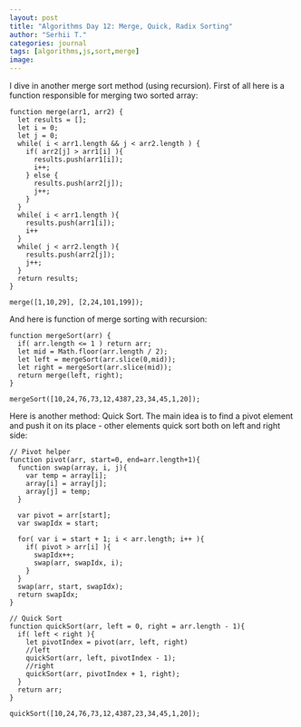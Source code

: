 ```yaml
---
layout: post
title: "Algorithms Day 12: Merge, Quick, Radix Sorting"
author: "Serhii T."
categories: journal
tags: [algorithms,js,sort,merge]
image: 
---
```


I dive in another merge sort method (using recursion).
First of all here is a function responsible for merging two sorted array:
```
function merge(arr1, arr2) {
  let results = [];
  let i = 0;
  let j = 0;
  while( i < arr1.length && j < arr2.length ) {
    if( arr2[j] > arr1[i] ){
      results.push(arr1[i]);
      i++;
    } else {
      results.push(arr2[j]);
      j++;  
    }
  } 
  while( i < arr1.length ){
    results.push(arr1[i]);
    i++
  }
  while( j < arr2.length ){
    results.push(arr2[j]);
    j++;
  }
  return results;
}

merge([1,10,29], [2,24,101,199]);
```

And here is function of merge sorting with recursion:
```
function mergeSort(arr) {
  if( arr.length <= 1 ) return arr;
  let mid = Math.floor(arr.length / 2);
  let left = mergeSort(arr.slice(0,mid));
  let right = mergeSort(arr.slice(mid));
  return merge(left, right);
}

mergeSort([10,24,76,73,12,4387,23,34,45,1,20]);
```

Here is another method: Quick Sort. The main idea is to find a pivot element and push it on its place - other elements quick sort both on left and right side:
```
// Pivot helper
function pivot(arr, start=0, end=arr.length+1){
  function swap(array, i, j){
    var temp = array[i];
    array[i] = array[j];
    array[j] = temp;
  }

  var pivot = arr[start];
  var swapIdx = start;

  for( var i = start + 1; i < arr.length; i++ ){
    if( pivot > arr[i] ){
      swapIdx++;
      swap(arr, swapIdx, i);
    }
  }
  swap(arr, start, swapIdx);
  return swapIdx;
}

// Quick Sort
function quickSort(arr, left = 0, right = arr.length - 1){
  if( left < right ){
    let pivotIndex = pivot(arr, left, right)
    //left
    quickSort(arr, left, pivotIndex - 1);
    //right
    quickSort(arr, pivotIndex + 1, right);
  }
  return arr;
}

quickSort([10,24,76,73,12,4387,23,34,45,1,20]);
```
